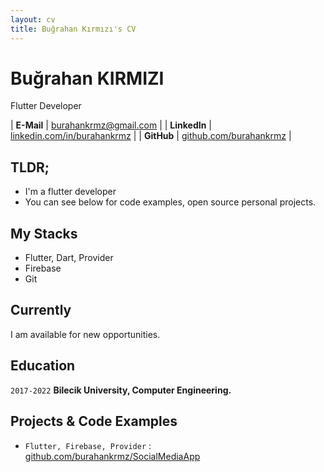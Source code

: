 ```yaml
---
layout: cv
title: Buğrahan Kırmızı's CV
---
```


# Buğrahan KIRMIZI
Flutter Developer 

| __E-Mail__   | [burahankrmz@gmail.com](mailto:burahankrmz@gmail.com)              | 
| __LinkedIn__ | [linkedin.com/in/burahankrmz](https://linkedin.com/in/burahankrmz) |
| __GitHub__  | [github.com/burahankrmz](https://github.com/burahankrmz)         |

## TLDR;

- I'm a flutter developer
- You can see below for code examples, open source personal projects.

## My Stacks

- Flutter, Dart, Provider
- Firebase
- Git

## Currently

I am available for new opportunities.


## Education

`2017-2022`
__Bilecik University, Computer Engineering.__

## Projects & Code Examples


- `Flutter, Firebase, Provider` : [github.com/burahankrmz/SocialMediaApp](https://github.com/burahankrmz/SocialMediaApp)

